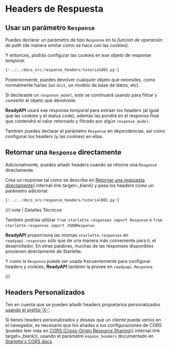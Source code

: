 # Headers de Respuesta

## Usar un parámetro `Response`

Puedes declarar un parámetro de tipo `Response` en tu *función de operación de path* (de manera similar como se hace con las cookies).

Y entonces, podrás configurar las cookies en ese objeto de response *temporal*.

```Python hl_lines="1  7-8"
{!../../docs_src/response_headers/tutorial002.py!}
```

Posteriormente, puedes devolver cualquier objeto que necesites, como normalmente harías (un `dict`, un modelo de base de datos, etc).

Si declaraste un `response_model`, este se continuará usando para filtrar y convertir el objeto que devolviste.

**ReadyAPI** usará ese response *temporal* para extraer los headers (al igual que las cookies y el status code), además las pondrá en el response final que contendrá el valor retornado y filtrado por algún `response_model`.

También puedes declarar el parámetro `Response` en dependencias, así como configurar los headers (y las cookies) en ellas.


## Retornar una `Response` directamente

Adicionalmente, puedes añadir headers cuando se retorne una `Response` directamente.

Crea un response tal como se describe en [Retornar una respuesta directamente](response-directly.md){.internal-link target=_blank} y pasa los headers como un parámetro adicional:

```Python hl_lines="10-12"
{!../../docs_src/response_headers/tutorial001.py!}
```

/// note | Detalles Técnicos

También podrías utilizar `from starlette.responses import Response` o `from starlette.responses import JSONResponse`.

**ReadyAPI** proporciona las mismas `starlette.responses` en `readyapi.responses` sólo que de una manera más conveniente para ti, el desarrollador. En otras palabras, muchas de las responses disponibles provienen directamente de Starlette.


Y como la `Response` puede ser usada frecuentemente para configurar headers y cookies, **ReadyAPI** también la provee en `readyapi.Response`.

///

## Headers Personalizados

Ten en cuenta que se pueden añadir headers propietarios personalizados <a href="https://developer.mozilla.org/en-US/docs/Web/HTTP/Headers" class="external-link" target="_blank">usando el prefijo 'X-'</a>.

Si tienes headers personalizados y deseas que un cliente pueda verlos en el navegador, es necesario que los añadas a tus configuraciones de CORS (puedes leer más en [CORS (Cross-Origin Resource Sharing)](../tutorial/cors.md){.internal-link target=_blank}), usando el parámetro `expose_headers` documentado en <a href="https://www.starlette.io/middleware/#corsmiddleware" class="external-link" target="_blank">Starlette's CORS docs</a>.
